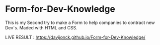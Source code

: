 # Form-for-Dev-Knowledge
This is my Second try to make a Form to help companies to contract new Dev`s.  Maded with HTML and CSS.


LIVE RESULT : https://davijonck.github.io/Form-for-Dev-Knowledge/
